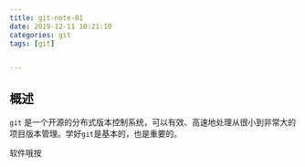```yaml
---
title: git-note-01
date: 2019-12-11 10:21:10
categories: git
tags: [git]


---
```


<!-- # git -->

## 概述

`git` 是一个开源的分布式版本控制系统，可以有效、高速地处理从很小到非常大的项目版本管理。学好`git`是基本的，也是重要的。

<!-- more -->

软件哦按